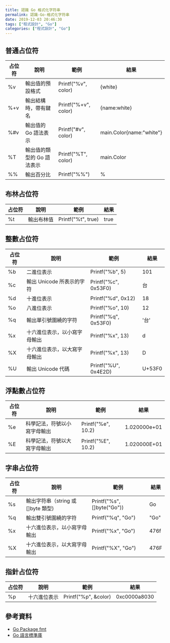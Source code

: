```yaml
---
title: 認識 Go 格式化字符串
permalink: 認識-Go-格式化字符串
date: 2019-12-03 20:46:30
tags: ["程式設計", "Go"]
categories: ["程式設計", "Go"]
---
```


## 普通占位符

占位符 | 說明 | 範例 | 結果
---|---|---|---
%v | 輸出值的預設格式 | Printf("%v", color) | {white}
%+v | 輸出結構時，帶有鍵名 | Printf("%+v", color) | {name:white}
%#v | 輸出值的 Go 語法表示 | Printf("#v", color) | main.Color{name:"white"}
%T | 輸出值的類型的 Go 語法表示 | Printf("%T", color) | main.Color
%% | 輸出百分比 | Printf("%%") | %

## 布林占位符

占位符 | 說明 | 範例 | 結果
---|---|---|---
%t | 輸出布林值 | Printf("%t", true) | true

## 整數占位符

占位符 | 說明 | 範例 | 結果
---|---|---|---
%b | 二進位表示 | Printf("%b", 5) | 101
%c | 輸出 Unicode 所表示的字符 | Printf("%c", 0x53F0) | 台
%d | 十進位表示 | Printf("%d", 0x12) | 18
%o | 八進位表示 | Printf("%o", 10) | 12
%q | 輸出單引號圍繞的字符 | Printf("%q", 0x53F0) | '台'
%x | 十六進位表示，以小寫字母輸出 | Printf("%x", 13) | d
%X | 十六進位表示，以大寫字母輸出 | Printf("%x", 13) | D
%U | 輸出 Unicode 代碼 | Printf("%U", 0x4E2D) | U+53F0

## 浮點數占位符

占位符 | 說明 | 範例 | 結果
---|---|---|---
%e | 科學記法，符號以小寫字母輸出 | Printf("%e", 10.2) | 1.020000e+01
%E | 科學記法，符號以大寫字母輸出 | Printf("%E", 10.2) | 1.020000E+01

## 字串占位符

占位符 | 說明 | 範例 | 結果
---|---|---|---
%s | 輸出字符串（string 或 []byte 類型) | Printf("%s", []byte("Go")) | Go
%q | 輸出雙引號圍繞的字符 | Printf("%q", "Go") | "Go"
%x | 十六進位表示，以小寫字母輸出 | Printf("%x", "Go") | 476f
%X | 十六進位表示，以大寫字母輸出 | Printf("%X", "Go") | 476F

## 指針占位符

占位符 | 說明 | 範例 | 結果
---|---|---|---
%p | 十六進位表示 | Printf("%p", &color) | 0xc0000a8030

## 參考資料

- [Go Package fmt](https://golang.google.cn/pkg/fmt/#Print)
- [Go 語言標準庫](https://books.studygolang.com/The-Golang-Standard-Library-by-Example/)
